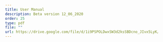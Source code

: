 ```yaml
---
title: User Manual
description: Beta version 12_06_2020
order: 25
type: pdf
file: ""
url: https://drive.google.com/file/d/1i9PSPOLDwxSW3d2ksSBDcno_JIvx5LyK/view?usp=sharing
---
```

